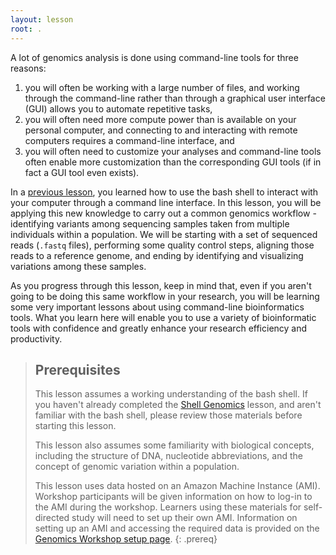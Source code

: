 ```yaml
---
layout: lesson
root: .
---
```


A lot of genomics analysis is done using command-line tools for three reasons:

1. you will often be working with a large number of files, and working through the command-line
   rather than through a graphical user interface (GUI) allows you to automate repetitive tasks,
2. you will often need more compute power than is available on your personal computer, and
   connecting to and interacting with remote computers requires a command-line interface, and
3. you will often need to customize your analyses and command-line tools often enable more
   customization than the corresponding GUI tools (if in fact a GUI tool even exists).

In a [previous lesson][shell_genomics], you learned how to use the bash shell to interact with your
computer through a command line interface. In this lesson, you will be applying this new knowledge
to carry out a common genomics workflow - identifying variants among sequencing samples taken from
multiple individuals within a population. We will be starting with a set of sequenced reads
(`.fastq` files), performing some quality control steps, aligning those reads to a reference genome,
and ending by identifying and visualizing variations among these samples.

As you progress through this lesson, keep in mind that, even if you aren't going to be doing this
same workflow in your research, you will be learning some very important lessons about using
command-line bioinformatics tools. What you learn here will enable you to use a variety of
bioinformatic tools with confidence and greatly enhance your research efficiency and productivity.

> ## Prerequisites
>
> This lesson assumes a working understanding of the bash shell. If you haven't already completed
> the [Shell Genomics][shell_genomics] lesson, and aren't familiar
> with the bash shell, please review those materials before starting this lesson.
>
> This lesson also assumes some familiarity with biological concepts, including the structure of
> DNA, nucleotide abbreviations, and the concept of genomic variation within a population.
>
> This lesson uses data hosted on an Amazon Machine Instance (AMI). Workshop participants will be
> given information on how to log-in to the AMI during the workshop. Learners using these materials
> for self-directed study will need to set up their own AMI. Information on setting up an AMI and
> accessing the required data is provided on the
> [Genomics Workshop setup page][genomics_workshop_setup].
{: .prereq}

[shell_genomics]: http://www.datacarpentry.org/shell-genomics
[genomics_workshop_setup]: http://www.datacarpentry.org/genomics-workshop/setup
